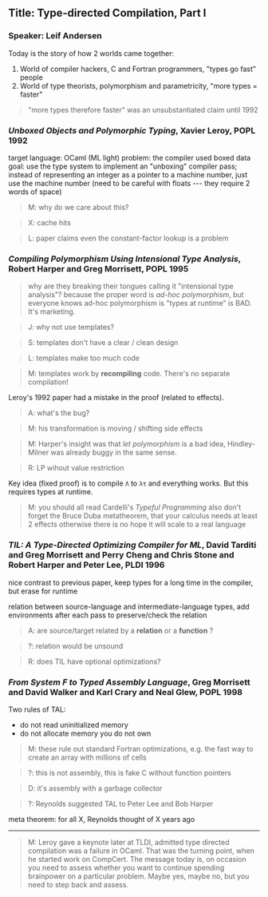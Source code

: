 ## Title: Type-directed Compilation, Part I
### Speaker: Leif Andersen

Today is the story of how 2 worlds came together:

1. World of compiler hackers, C and Fortran programmers, "types go fast" people
2. World of type theorists, polymorphism and parametricity, "more types = faster"

> "more types therefore faster" was an unsubstantiated claim until 1992


### _Unboxed Objects and Polymorphic Typing_, Xavier Leroy, POPL 1992

target language: OCaml (ML light)
problem: the compiler used boxed data
goal: use the type system to implement an "unboxing" compiler pass;
      instead of representing an integer as a pointer to a machine number,
      just use the machine number (need to be careful with floats ---
      they require 2 words of space)

> M: why do we care about this?

> X: cache hits

> L: paper claims even the constant-factor lookup is a problem


### _Compiling Polymorphism Using Intensional Type Analysis_, Robert Harper and Greg Morrisett, POPL 1995

> why are they breaking their tongues calling it "intensional type analysis"?
> because the proper word is _ad-hoc polymorphism_, but everyone knows ad-hoc
> polymorphism is "types at runtime" is BAD. It's marketing.

> J: why not use templates?

> S: templates don't have a clear / clean design

> L: templates make too much code

> M: templates work by **recompiling** code. There's no separate compilation!


Leroy's 1992 paper had a mistake in the proof (related to effects).

> A: what's the bug?

> M: his transformation is moving / shifting side effects

> M: Harper's insight was that _let polymorphism_ is a bad idea, Hindley-Milner
>    was already buggy in the same sense.

> R: LP wihout value restriction

Key idea (fixed proof) is to compile `Λ` to `λτ` and everything works.
But this requires types at runtime.

> M: you should all read Cardelli's _Typeful Programming_
>    also don't forget the Bruce Duba metatheorem, that your calculus needs at
>    least 2 effects otherwise there is no hope it will scale to a real language


### _TIL: A Type-Directed Optimizing Compiler for ML_, David Tarditi and Greg Morrisett and Perry Cheng and Chris Stone and Robert Harper and Peter Lee, PLDI 1996

nice contrast to previous paper, keep types for a long time in the compiler,
but erase for runtime

relation between source-language and intermediate-language types,
add environments after each pass to preserve/check the relation

> A: are source/target related by a **relation** or a **function** ?

> ?: relation would be unsound

> R: does TIL have optional optimizations?


### _From System F to Typed Assembly Language_, Greg Morrisett and David Walker and Karl Crary and Neal Glew, POPL 1998

Two rules of TAL:

- do not read uninitialized memory
- do not allocate memory you do not own

> M: these rule out standard Fortran optimizations, e.g. the fast way to
>    create an array with millions of cells


> ?: this is not assembly, this is fake C without function pointers

> D: it's assembly with a garbage collector

> ?: Reynolds suggested TAL to Peter Lee and Bob Harper

meta theorem: for all X, Reynolds thought of X years ago

- - -

> M: Leroy gave a keynote later at TLDI, admitted type directed compilation was
>    a failure in OCaml. That was the turning point, when he started work on
>    CompCert. The message today is, on occasion you need to assess whether
>    you want to continue spending brainpower on a particular problem. Maybe
>    yes, maybe no, but you need to step back and assess.


